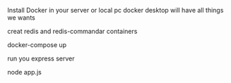Install Docker in your server or local pc
docker desktop will have all things we wants 

creat redis and redis-commandar containers 

docker-compose up


run you express server 

node app.js


